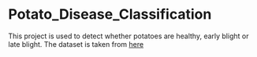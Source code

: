 # Potato_Disease_Classification
This project is used to detect whether potatoes are healthy, early blight or late blight. The dataset is taken from [here](https://www.kaggle.com/datasets/arjuntejaswi/plant-village)
